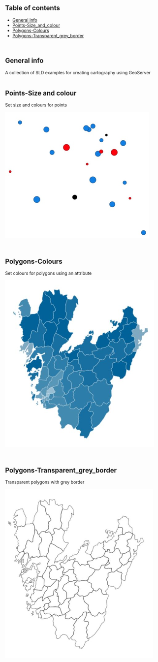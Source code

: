 ## Table of contents
* [General info](#general-info)
* [Points-Size_and_colour](#Points-Size_and_colour)
* [Polygons-Colours](#Polygons-Colours)
* [Polygons-Transparent_grey_border](#Polygons-Transparent_grey_border)
<br/>

## General info
A collection of SLD examples for creating cartography using GeoServer
<br/><br/>

## Points-Size and colour
Set size and colours for points

![Image description](https://github.com/magnusnil/GeoServer-SLD/blob/main/Points-Size_and_colour.JPG)

<br/>

## Polygons-Colours
Set colours for polygons using an attribute

![Image description](https://github.com/magnusnil/GeoServer-SLD/blob/main/Polygons-Colours.JPG)

<br/>

## Polygons-Transparent_grey_border
Transparent polygons with grey border

![Image description](https://github.com/magnusnil/GeoServer-SLD/blob/main/Polygons-Transparent_grey_border.JPG)

<br/>
